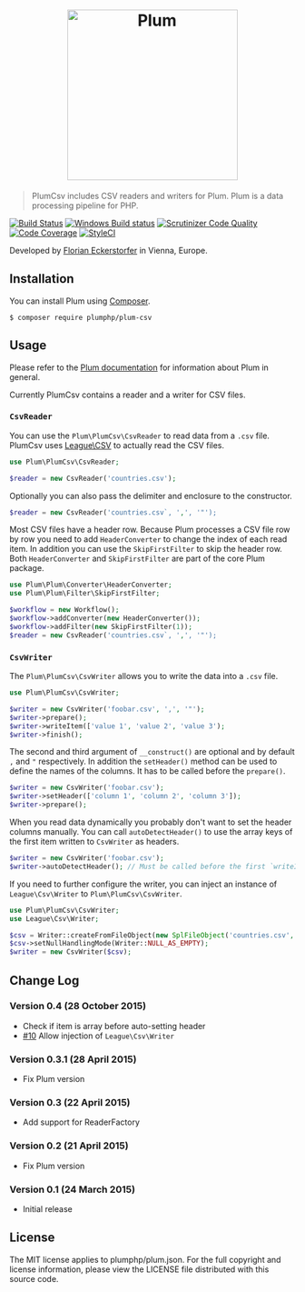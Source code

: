 <h1 align="center">
    <img src="http://cdn.florian.ec/plum-logo.svg" alt="Plum" width="300">
</h1>

> PlumCsv includes CSV readers and writers for Plum. Plum is a data processing pipeline for PHP.

[![Build Status](https://travis-ci.org/plumphp/plum-csv.svg?branch=master)](https://travis-ci.org/plumphp/plum-csv)
[![Windows Build status](https://ci.appveyor.com/api/projects/status/c5u6y1hlt0g2g79n?svg=true)](https://ci.appveyor.com/project/florianeckerstorfer/plum-csv)
[![Scrutinizer Code Quality](https://scrutinizer-ci.com/g/plumphp/plum-csv/badges/quality-score.png?b=master)](https://scrutinizer-ci.com/g/plumphp/plum-csv/?branch=master)
[![Code Coverage](https://scrutinizer-ci.com/g/plumphp/plum-csv/badges/coverage.png?b=master)](https://scrutinizer-ci.com/g/plumphp/plum-csv/?branch=master)
[![StyleCI](https://styleci.io/repos/30266459/shield)](https://styleci.io/repos/30266459)

Developed by [Florian Eckerstorfer](https://florian.ec) in Vienna, Europe.


Installation
------------

You can install Plum using [Composer](http://getcomposer.org).

```shell
$ composer require plumphp/plum-csv
```


Usage
-----

Please refer to the [Plum documentation](https://github.com/plumphp/plum/blob/master/docs/index.md) for information
about Plum in general.

Currently PlumCsv contains a reader and a writer for CSV files.

### `CsvReader`

You can use the `Plum\PlumCsv\CsvReader` to read data from a `.csv` file. PlumCsv uses
[League\CSV](https://github.com/thephpleague/csv) to actually read the CSV files.

```php
use Plum\PlumCsv\CsvReader;

$reader = new CsvReader('countries.csv');
```

Optionally you can also pass the delimiter and enclosure to the constructor.

```php
$reader = new CsvReader('countries.csv`, ',', '"');
```

Most CSV files have a header row. Because Plum processes a CSV file row by row you need to add `HeaderConverter` to
change the index of each read item. In addition you can use the `SkipFirstFilter` to skip the header row. Both
`HeaderConverter` and `SkipFirstFilter` are part of the core Plum package.

```php
use Plum\Plum\Converter\HeaderConverter;
use Plum\Plum\Filter\SkipFirstFilter;

$workflow = new Workflow();
$workflow->addConverter(new HeaderConverter());
$workflow->addFilter(new SkipFirstFilter(1));
$reader = new CsvReader('countries.csv`, ',', '"');
```

### `CsvWriter`

The `Plum\PlumCsv\CsvWriter` allows you to write the data into a `.csv` file.

```php
use Plum\PlumCsv\CsvWriter;

$writer = new CsvWriter('foobar.csv', ',', '"');
$writer->prepare();
$writer->writeItem(['value 1', 'value 2', 'value 3');
$writer->finish();
```

The second and third argument of `__construct()` are optional and by default `,` and `"` respectively. In addition
the `setHeader()` method can be used to define the names of the columns. It has to be called before the `prepare()`.

```php
$writer = new CsvWriter('foobar.csv');
$writer->setHeader(['column 1', 'column 2', 'column 3']);
$writer->prepare();
```

When you read data dynamically you probably don't want to set the header columns manually. You can call
`autoDetectHeader()` to use the array keys of the first item written to `CsvWriter` as headers.

```php
$writer = new CsvWriter('foobar.csv');
$writer->autoDetectHeader(); // Must be called before the first `writeItem()`
```

If you need to further configure the writer, you can inject an instance of `League\Csv\Writer` to 
`Plum\PlumCsv\CsvWriter`.

```php
use Plum\PlumCsv\CsvWriter;
use League\Csv\Writer;

$csv = Writer::createFromFileObject(new SplFileObject('countries.csv', 'w'));
$csv->setNullHandlingMode(Writer::NULL_AS_EMPTY);
$writer = new CsvWriter($csv);
```


Change Log
----------

### Version 0.4 (28 October 2015)

- Check if item is array before auto-setting header
- [#10](https://github.com/plumphp/plum-csv/pull/10) Allow injection of `League\Csv\Writer`

### Version 0.3.1 (28 April 2015)

- Fix Plum version

### Version 0.3 (22 April 2015)

- Add support for ReaderFactory

### Version 0.2 (21 April 2015)

- Fix Plum version

### Version 0.1 (24 March 2015)

- Initial release


License
-------

The MIT license applies to plumphp/plum.json. For the full copyright and license information,
please view the LICENSE file distributed with this source code.

